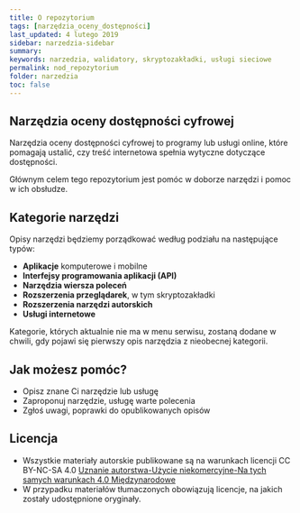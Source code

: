 ```yaml
---
title: O repozytorium
tags: [narzędzia_oceny_dostępności]
last_updated: 4 lutego 2019
sidebar: narzedzia-sidebar
summary:
keywords: narzedzia, walidatory, skryptozakładki, usługi sieciowe
permalink: nod_repozytorium
folder: narzedzia
toc: false
---
```

 
## Narzędzia oceny dostępności cyfrowej

Narzędzia oceny dostępności cyfrowej to programy lub usługi online, które pomagają ustalić, czy treść internetowa spełnia wytyczne dotyczące dostępności.

Głównym celem tego repozytorium jest pomóc w doborze narzędzi i pomoc w ich obsłudze.

## Kategorie narzędzi

Opisy narzędzi będziemy porządkować według podziału na następujące typów:
- **Aplikacje** komputerowe i mobilne
- **Interfejsy programowania aplikacji (API)**
- **Narzędzia wiersza poleceń**
- **Rozszerzenia przeglądarek**, w tym skryptozakładki
- **Rozszerzenia narzędzi autorskich**
- **Usługi internetowe**

Kategorie, których aktualnie nie ma w menu serwisu, zostaną dodane w chwili, gdy pojawi się pierwszy opis narzędzia z nieobecnej kategorii. 
 
## Jak możesz pomóc?
- Opisz znane Ci narzędzie lub usługę
- Zaproponuj narzędzie, usługę warte polecenia 
- Zgłoś uwagi, poprawki do opublikowanych opisów

## Licencja
- Wszystkie materiały autorskie publikowane są na warunkach licencji CC BY-NC-SA 4.0
[Uznanie autorstwa-Użycie niekomercyjne-Na tych samych warunkach 4.0 Międzynarodowe](https://creativecommons.org/licenses/by-nc-sa/4.0/deed.pl) 
- W przypadku materiałów tłumaczonych obowiązują licencje, na jakich zostały udostępnione oryginały. 


